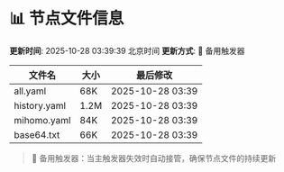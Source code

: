 # 📊 节点文件信息

**更新时间**: 2025-10-28 03:39:39 北京时间
**更新方式**: 🔄 备用触发器

| 文件名 | 大小 | 最后修改 |
|--------|------|----------|
| all.yaml | 68K | 2025-10-28 03:39 |
| history.yaml | 1.2M | 2025-10-28 03:39 |
| mihomo.yaml | 84K | 2025-10-28 03:39 |
| base64.txt | 66K | 2025-10-28 03:39 |

> 🔄 备用触发器：当主触发器失效时自动接管，确保节点文件的持续更新
